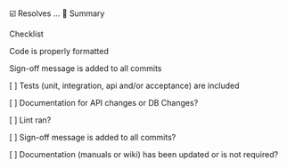 ☑️ Resolves ...
🚧 Summary

Checklist

Code is properly formatted

Sign-off message is added to all commits

[ ] Tests (unit, integration, api and/or acceptance) are included

[ ] Documentation for API changes or DB Changes?

[ ] Lint ran?

[ ] Sign-off message is added to all commits?

[ ] Documentation (manuals or wiki) has been updated or is not required?